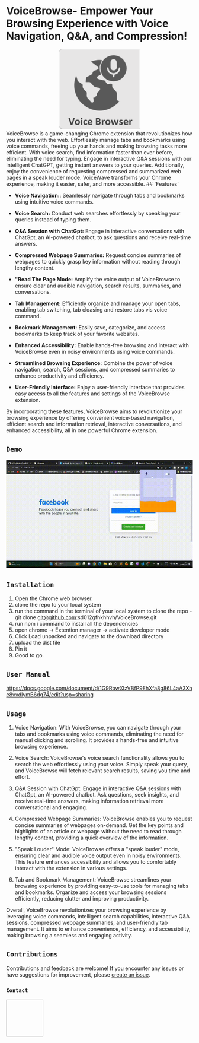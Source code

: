 # VoiceBrowse- Empower Your Browsing Experience with Voice Navigation, Q&A, and Compression!

<div align="center">
<img src="./src/static/icon128.png" />
</div>
VoiceBrowse is a game-changing Chrome extension that revolutionizes how you interact with the web. Effortlessly manage tabs and bookmarks using voice commands, freeing up your hands and making browsing tasks more efficient. With voice search, find information faster than ever before, eliminating the need for typing. Engage in interactive Q&A sessions with our intelligent ChatGPT, getting instant answers to your queries. Additionally, enjoy the convenience of requesting compressed and summarized web pages in a speak louder mode. VoiceWave transforms your Chrome experience, making it easier, safer, and more accessible.
## `Features`

- **Voice Navigation:**: Seamlessly navigate through tabs and bookmarks using intuitive voice commands.

- **Voice Search:** Conduct web searches effortlessly by speaking your queries instead of typing them.

- **Q&A Session with ChatGpt:** Engage in interactive conversations with ChatGpt, an AI-powered chatbot, to ask questions and receive real-time answers.

- **Compressed Webpage Summaries:** Request concise summaries of webpages to quickly grasp key information without reading through lengthy content.

- **"Read The Page Mode:** Amplify the voice output of VoiceBrowse to ensure clear and audible navigation, search results, summaries, and conversations.

- **Tab Management:** Efficiently organize and manage your open tabs, enabling tab switching, tab cloasing and restore tabs vis voice command.

- **Bookmark Management:** Easily save, categorize, and access bookmarks to keep track of your favorite websites.

- **Enhanced Accessibility:** Enable hands-free browsing and interact with VoiceBrowse even in noisy environments using voice commands.

- **Streamlined Browsing Experience:** Combine the power of voice navigation, search, Q&A sessions, and compressed summaries to enhance productivity and efficiency.

- **User-Friendly Interface:** Enjoy a user-friendly interface that provides easy access to all the features and settings of the VoiceBrowse extension.

By incorporating these features, VoiceBrowse aims to revolutionize your browsing experience by offering convenient voice-based navigation, efficient search and information retrieval, interactive conversations, and enhanced accessibility, all in one powerful Chrome extension.

## `Demo`
<div align="center">
<img src="./src/assets/demo.gif" />
</div>

## `Installation` 
1. Open the Chrome web browser.
2. clone the repo to your local system
3. run the command in the terminal of your local system to clone the repo - git clone git@github.com:sd012gfhkhhvh/VoiceBrowse.git
4. run npm i command to install all the dependencies
5. open chrome -> Extention manager -> activate developer mode
6. Click Load unpacked and navigate to the download directory
7. upload the dist file
8. Pin it
9. Good to go.

## `User Manual`
https://docs.google.com/document/d/1G9RbwXlzVBfP9EhXfa8g86L4aA3Xhe8vvdIymB6dg74/edit?usp=sharing
## `Usage`

1. Voice Navigation: With VoiceBrowse, you can navigate through your tabs and bookmarks using voice commands, eliminating the need for manual clicking and scrolling. It provides a hands-free and intuitive browsing experience.

2. Voice Search: VoiceBrowse's voice search functionality allows you to search the web effortlessly using your voice. Simply speak your query, and VoiceBrowse will fetch relevant search results, saving you time and effort.

3. Q&A Session with ChatGpt: Engage in interactive Q&A sessions with ChatGpt, an AI-powered chatbot. Ask questions, seek insights, and receive real-time answers, making information retrieval more conversational and engaging.

4. Compressed Webpage Summaries: VoiceBrowse enables you to request concise summaries of webpages on-demand. Get the key points and highlights of an article or webpage without the need to read through lengthy content, providing a quick overview of the information.

5. "Speak Louder" Mode: VoiceBrowse offers a "speak louder" mode, ensuring clear and audible voice output even in noisy environments. This feature enhances accessibility and allows you to comfortably interact with the extension in various settings.

6. Tab and Bookmark Management: VoiceBrowse streamlines your browsing experience by providing easy-to-use tools for managing tabs and bookmarks. Organize and access your browsing sessions efficiently, reducing clutter and improving productivity.

 Overall, VoiceBrowse revolutionizes your browsing experience by leveraging voice commands, intelligent search capabilities, interactive Q&A sessions, compressed webpage summaries, and user-friendly tab management. It aims to enhance convenience, efficiency, and accessibility, making browsing a seamless and engaging activity.
## `Contributions`

Contributions and feedback are welcome! If you encounter any issues or have suggestions for improvement, please [create an issue](https:///github.com/mohsinkhan85090/VoiceBrowse).


### `Contact`
<div>
<a href="mohsinkhan800213@gmail.com"><img height = "100" width="100"  /> </a>
</div>
